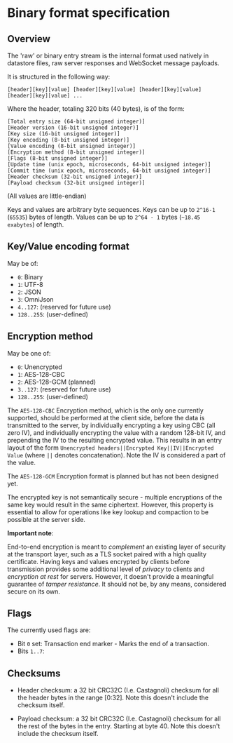 # Binary format specification

## Overview

The 'raw' or binary entry stream is the internal format used natively in datastore files, raw server responses and WebSocket message payloads.

It is structured in the following way:
```
[header][key][value] [header][key][value] [header][key][value] [header][key][value] ...
```
Where the header, totaling 320 bits (40 bytes), is of the form:

```
[Total entry size (64-bit unsigned integer)]
[Header version (16-bit unsigned integer)]
[Key size (16-bit unsigned integer)]
[Key encoding (8-bit unsigned integer)]
[Value encoding (8-bit unsigned integer)]
[Encryption method (8-bit unsigned integer)]
[Flags (8-bit unsigned integer)]
[Update time (unix epoch, microseconds, 64-bit unsigned integer)]
[Commit time (unix epoch, microseconds, 64-bit unsigned integer)]
[Header checksum (32-bit unsigned integer)]
[Payload checksum (32-bit unsigned integer)]
```

(All values are little-endian)

Keys and values are arbitrary byte sequences. Keys can be up to `2^16-1` (`65535`) bytes of length. Values can be up to `2^64 - 1` bytes (`~18.45 exabytes`) of length.

## Key/Value encoding format

May be of:

* `0`: Binary
* `1`: UTF-8
* `2`: JSON
* `3`: OmniJson
* `4..127`: (reserved for future use)
* `128..255`: (user-defined)

## Encryption method

May be one of:

* `0`: Unencrypted
* `1`: AES-128-CBC
* `2`: AES-128-GCM (planned)
* `3..127`: (reserved for future use)
* `128..255`: (user-defined)

The `AES-128-CBC` Encryption method, which is the only one currently supported, should be performed at the client side, before the data is transmitted to the server, by individually encrypting a key using CBC (all zero IV), and individually encrypting the value with a random 128-bit IV, and prepending the IV to the resulting encrypted value. This results in an entry layout of the form `Unencrypted headers||Encrypted Key||IV||Encrypted Value` (where `||` denotes concatenation). Note the IV is considered a part of the value.

The `AES-128-GCM` Encryption format is planned but has not been designed yet.

The encrypted key is not semantically secure - multiple encryptions of the same key would result in the same ciphertext. However, this property is essential to allow for operations like key lookup and compaction to be possible at the server side.

**Important note**:

End-to-end encryption is meant to _complement_ an existing layer of security at the transport layer, such as a TLS socket paired with a high quality certificate. Having keys and values encrypted by clients before transmission provides some additional level of _privacy_ to clients and _encryption at rest_ for servers. However, it doesn't provide a meaningful guarantee of _tamper resistance_. It should not be, by any means, considered secure on its own.

## Flags

The currently used flags are:

* Bit `0` set: Transaction end marker - Marks the end of a transaction.
* Bits `1..7`: <reserved>

## Checksums

* Header checksum: a 32 bit CRC32C (I.e. Castagnoli) checksum for all the header bytes in the range [0:32]. Note this doesn't include the checksum itself.

* Payload checksum: a 32 bit CRC32C (I.e. Castagnoli) checksum for all the rest of the bytes in the entry. Starting at byte 40. Note this doesn't include the checksum itself.
